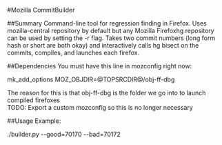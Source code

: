 #Mozilla CommitBuilder

##Summary
Command-line tool for regression finding in Firefox. Uses mozilla-central repository by default but any Mozilla Firefoxhg repository can be used by setting the -r flag. Takes two commit numbers (long form hash or short are both okay) and interactively calls hg bisect on the commits, compiles, and launches each firefox.

##Dependencies
You must have this line in mozconfig right now:  

  mk_add_options MOZ_OBJDIR=@TOPSRCDIR@/obj-ff-dbg

The reason for this is that obj-ff-dbg is the folder we go into to launch compiled firefoxes  
TODO: Export a custom mozconfig so this is no longer necessary

##Usage
Example:

  ./builder.py --good=70170 --bad=70172
